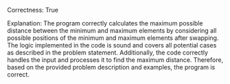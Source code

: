 Correctness: True

Explanation: The program correctly calculates the maximum possible distance between the minimum and maximum elements by considering all possible positions of the minimum and maximum elements after swapping. The logic implemented in the code is sound and covers all potential cases as described in the problem statement. Additionally, the code correctly handles the input and processes it to find the maximum distance. Therefore, based on the provided problem description and examples, the program is correct.